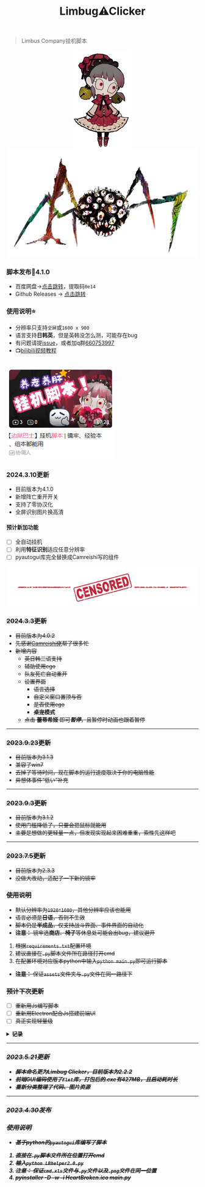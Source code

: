 <h1 align="center">Limbug⚠Clicker</h1></br>

> Limbus Company挂机脚本

<div align="center"><img src="./assets/Wich.webp" width="150" /><img src="./assets/LaetitiaMinionCrop.webp" width="500" /></div>

### 脚本发布🍺4.1.0
- 百度网盘→[点击跳转](https://pan.baidu.com/s/1XoUBqNN0wa81663HuXHxXA)，提取码`0e14`
- Github Releases → [点击跳转](https://github.com/Xie-Tiao/Limbus-Scripts/releases)
### 使用说明⭐
- 分辨率只支持``全屏``或``1600 x 900``
- 语言支持**日韩英**，但是英韩没怎么测，可能存在bug
- 有问题请提[issue](https://github.com/Xie-Tiao/Limbus-Scripts/issues)，或者加q群[660753997](http://qm.qq.com/cgi-bin/qm/qr?_wv=1027&k=A7d_y-nT8veLireU5jjEjirEeL-PYHEO&authKey=CKGZp1EMeELWo9TVNviGCBfM7GVWElcye8qMxsNpHh168kMoDf449GQr5OFvak9P&noverify=0&group_code=660753997)
- 📺[bilibili视频教程](https://www.bilibili.com/video/BV19P411h7Wx)

![视频封面图](https://github.com/Xie-Tiao/My-Imgurl/blob/main/script_video_cover.png "视频封面")
---
### 2024.3.10更新
- 目前版本为4.1.0
- 新增阵亡重开开关
- 支持了零协汉化
- 全屏识别图片换高清

#### 预计新加功能
- [ ] 全自动挂机
- [ ] 利用**特征识别**适应任意分辨率
- [ ] pyautogui库完全替换成Camreishi写的组件

<div align="center"><img src="./assets/censored.png" /></div>

### ~~2024.3.3更新~~
- ~~目前版本为4.0.2~~
- ~~先感谢[Camreishi佬](https://github.com/Camreishi)帮了很多忙~~
- ~~新增内容~~
    - ~~英日韩三语支持~~
    - ~~辅助使用ego~~
    - ~~队友死亡自动重开~~
    - ~~设置界面~~
        - ~~语言选择~~
        - ~~自定义窗口置顶与否~~
        - ~~是否使用ego~~
        - ~~**桌宠模式**~~
    - ~~点击 **蕾蒂希娅** 即可***暂停***，且暂停时动画也跟着暂停~~

---

### ~~2023.9.23更新~~
- ~~目前版本为3.1.3~~
- ~~兼容了win7~~
- ~~去掉了等待时间，现在脚本的运行速度取决于你的电脑性能~~
- ~~异想体事件“低い”补充~~
---

### ~~2023.9.3更新~~
- ~~目前版本为3.1.2~~
- ~~使用门槛降低了，只要会摁鼠标就能用~~
- ~~主要是想做的更轻量一点，但发现实现起来困难重重，索性先这样吧~~
---

### ~~2023.7.5更新~~
- ~~目前版本为2.3.3~~
- ~~没做大改动，适配了一下新的镜牢~~
### ~~使用说明~~
- ~~默认分辨率为``1920*1080``，其他分辨率应该也能用~~
- ~~语言必须是**日语**，否则不生效~~
- ~~脚本仍是**半成品**，仅支持战斗界面、事件界面的自动化~~
- ~~**注意：** 镜牢选**商店**、**椅子**等休息处可能会出bug，建议避开~~
1. ~~根据`requirements.txt`配置环境~~
2. ~~建议直接在`.py`脚本文件所在路径打开cmd~~
3. ~~在配置环境对应版本python中输入`python main.py`即可运行脚本~~
- ~~**注意：** 保证`assets`文件夹与`.py`文件在同一路径下~~
### ~~预计下次更新~~
- [ ] ~~重新用Js编写脚本~~
- [ ] ~~重新用Electron配合Js搭建前端UI~~
- [ ] ~~真正实现轻量级~~
<details>
<summary><b><s> 记录<s><b></summary>
<b><i>2023.5.22<i><b>
<ul>
<li>方案 1：继续装opencv，用vs2022开发
<li>方案 2：研究其他语言py结合方法
</ul>
</details>
  
---
  
### ~~2023.5.21更新~~
- ~~脚本命名更为**Limbug Clicker**，目前版本为2.2.2~~
- ~~前端GUI编码使用了`Flet`库，打包后的.exe有*427MB*，且启动耗时长~~
- ~~重新分类整理了代码、图片资源~~
---
### ~~**2023.4.30发布**~~
### ~~**使用说明**~~
- ~~基于python的`pyautogui`库编写了脚本~~
1. ~~直接在`.py`脚本文件所在位置打开cmd~~
2. ~~输入`python LBhelper2.0.py`~~
3. ~~**注意：** 保证`cmd.xls`文件与`.py`文件以及`.png`文件在同一位置~~
4. pyinstaller -D -w -i HeartBroken.ico main.py
